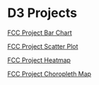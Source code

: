 # D3 Projects
[FCC Project Bar Chart](https://physicalpixel.github.io/D3/FCC_Bar_chart)

[FCC Project Scatter Plot](https://physicalpixel.github.io/D3/FCC_Scatter_Plot)

[FCC Project Heatmap](https://physicalpixel.github.io/D3/FCC_Heatmap)

[FCC Project Choropleth Map](https://physicalpixel.github.io/D3/index.html)

